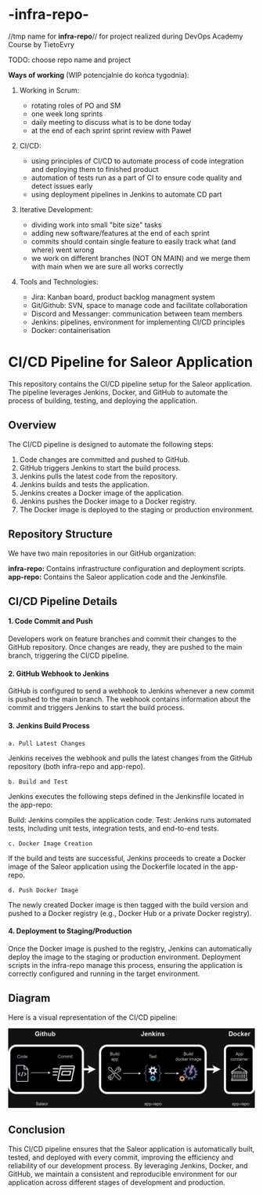 # -infra-repo-
//tmp name for **infra-repo**// for project realized during DevOps Academy Course by TietoEvry

TODO: choose repo name and project

**Ways of working** (WIP potencjalnie do końca tygodnia):
1. Working in Scrum:
    * rotating roles of PO and SM
    * one week long sprints
    * daily meeting to discuss what is to be done today
    * at the end of each sprint sprint review with Paweł

2. CI/CD:
    * using principles of CI/CD to automate process of code integration and deploying them to finished product
    * automation of tests run as a part of CI to ensure code quality and detect issues early
    * using deployment pipelines in Jenkins to automate CD part

4. Iterative Development:
    * dividing work into small "bite size" tasks
    * adding new software/features at the end of each sprint 
    * commits should contain single feature to easily track what (and where) went wrong
    * we work on different branches (NOT ON MAIN) and we merge them with main when we are sure all works correctly

5. Tools and Technologies:
    * Jira: Kanban board, product backlog managment system
    * Git/Github: SVN, space to manage code and facilitate collaboration
    * Discord and Messanger: communication between team members
    * Jenkins: pipelines, environment for implementing CI/CD principles
    * Docker: containerisation 

# CI/CD Pipeline for Saleor Application

This repository contains the CI/CD pipeline setup for the Saleor application. The pipeline leverages Jenkins, Docker, and GitHub to automate the process of building, testing, and deploying the application.

## Overview

The CI/CD pipeline is designed to automate the following steps:

1. Code changes are committed and pushed to GitHub.
2. GitHub triggers Jenkins to start the build process.
3. Jenkins pulls the latest code from the repository.
4. Jenkins builds and tests the application.
5. Jenkins creates a Docker image of the application.
6. Jenkins pushes the Docker image to a Docker registry.
7. The Docker image is deployed to the staging or production environment.


## Repository Structure

We have two main repositories in our GitHub organization:

**infra-repo:** Contains infrastructure configuration and deployment scripts.
**app-repo:** Contains the Saleor application code and the Jenkinsfile.

## CI/CD Pipeline Details

#### 1. Code Commit and Push
Developers work on feature branches and commit their changes to the GitHub repository. Once changes are ready, they are pushed to the main branch, triggering the CI/CD pipeline.

#### 2. GitHub Webhook to Jenkins
GitHub is configured to send a webhook to Jenkins whenever a new commit is pushed to the main branch. The webhook contains information about the commit and triggers Jenkins to start the build process.

#### 3. Jenkins Build Process

	a. Pull Latest Changes
Jenkins receives the webhook and pulls the latest changes from the GitHub repository (both infra-repo and app-repo).

	b. Build and Test
Jenkins executes the following steps defined in the Jenkinsfile located in the app-repo:

Build: Jenkins compiles the application code.
Test: Jenkins runs automated tests, including unit tests, integration tests, and end-to-end tests.

	c. Docker Image Creation
If the build and tests are successful, Jenkins proceeds to create a Docker image of the Saleor application using the Dockerfile located in the app-repo.

	d. Push Docker Image
The newly created Docker image is then tagged with the build version and pushed to a Docker registry (e.g., Docker Hub or a private Docker registry).

#### 4. Deployment to Staging/Production
Once the Docker image is pushed to the registry, Jenkins can automatically deploy the image to the staging or production environment. Deployment scripts in the infra-repo manage this process, ensuring the application is correctly configured and running in the target environment.

## Diagram

Here is a visual representation of the CI/CD pipeline:

![CI/CD Pipeline](CI.drawio.png)

## Conclusion

This CI/CD pipeline ensures that the Saleor application is automatically built, tested, and deployed with every commit, improving the efficiency and reliability of our development process. By leveraging Jenkins, Docker, and GitHub, we maintain a consistent and reproducible environment for our application across different stages of development and production.
